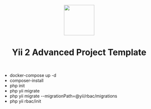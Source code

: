<p align="center">
    <a href="https://github.com/yiisoft" target="_blank">
        <img src="https://avatars0.githubusercontent.com/u/993323" height="100px">
    </a>
    <h1 align="center">Yii 2 Advanced Project Template</h1>
    <br>
</p>

- docker-compose up -d
- composer-install
- php init
- php yii migrate
- php yii migrate --migrationPath=@yii/rbac/migrations
- php yii rbac/init